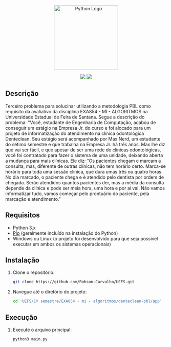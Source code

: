 <p align="center">
  <a href="https://www.python.org/" target="blank"><img src="https://upload.wikimedia.org/wikipedia/commons/thumb/c/c3/Python-logo-notext.svg/640px-Python-logo-notext.svg.png" width="200" alt="Python Logo" /></a>
</p>

<p align="center">
<a><img src="https://img.shields.io/badge/Python-FFD43B?style=for-the-badge&logo=python&logoColor=blue"></a>
<a><img src="https://img.shields.io/badge/json-5E5C5C?style=for-the-badge&logo=json&logoColor=white" /></a>
</p>

## Descrição

Terceiro problema para solucinar utilizando a metodologia PBL como requisíto da avaliativo da disciplina EXA854 - MI - ALGORITMOS na Universidade Estadual de Feira de Santana. Segue a descrição do problema: "Você, estudante de Engenharia de Computação, acabou de conseguir um estágio na Empresa Jr. do
curso e foi alocado para um projeto de informatização do atendimento na clínica odontológica
Denteclean. Seu estágio será acompanhado por Max Nerd, um estudante do sétimo semestre e que
trabalha na Empresa Jr. há três anos.
Max lhe diz que vai ser fácil, e que apesar de ser uma rede de clínicas odontológicas, você foi
contratado para fazer o sistema de uma unidade, deixando aberta a mudança para mais clínicas. Ele
diz: “Os pacientes chegam e marcam a consulta, mas, diferente de outras clínicas, não tem horário
certo. Marca-se horário para toda uma sessão clínica, que dura umas três ou quatro horas. No dia
marcado, o paciente chega e é atendido pelo dentista por ordem de chegada. Serão atendidos quantos
pacientes der, mas a média da consulta depende da clínica e pode ser meia hora, uma hora e por aí vai.
Não vamos informatizar tudo, vamos começar pelo prontuário do paciente, pela marcação e
atendimento."

## Requisitos

-   Python 3.x
-   [Pip](https://pip.pypa.io/en/stable/installation/) (geralmente incluído na instalação do Python)
-   Windows ou Linux (o projeto foi desenvolvido para que seja possível executar em ambos os sistemas operacionais)

## Instalação

1. Clone o repositório:

    ```bash
    git clone https://github.com/Robson-Carvalho/UEFS.git
    ```

2. Navegue até o diretório do projeto:

    ```bash
    cd 'UEFS/1º semestre/EXA854 - mi - algoritmos/denteclean-pbl/app'
    ```

## Execução

1. Execute o arquivo principal:

    ```bash
    python3 main.py
    ```
